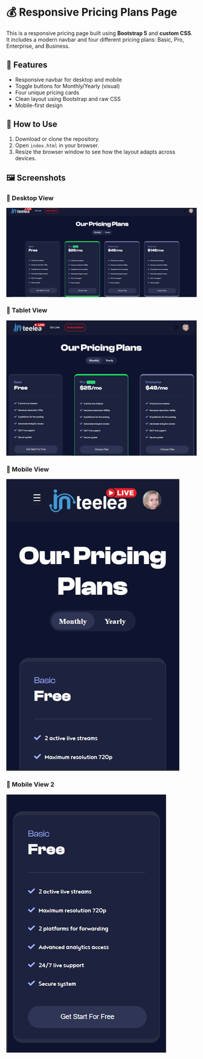 # 💰 Responsive Pricing Plans Page

This is a responsive pricing page built using **Bootstrap 5** and **custom CSS**. It includes a modern navbar and four different pricing plans: Basic, Pro, Enterprise, and Business.

## 📱 Features

- Responsive navbar for desktop and mobile
- Toggle buttons for Monthly/Yearly (visual)
- Four unique pricing cards
- Clean layout using Bootstrap and raw CSS
- Mobile-first design

## 🚀 How to Use

1. Download or clone the repository.
2. Open `index.html` in your browser.
3. Resize the browser window to see how the layout adapts across devices.

## 🖼️ Screenshots

### 🔹 Desktop View
![Desktop Screenshot](./Screenshoot/Largedevice.jpg)

### 🔹 Tablet View
![Tablet Screenshot](./Screenshoot/Mediumdevic.jpg)

### 🔹 Mobile View
![Mobile](./Screenshoot/Mobiledevice.jpg)

### 🔹  Mobile View 2
![Mobile Screenshot](./Screenshoot/Mobiledevice2.jpg)
